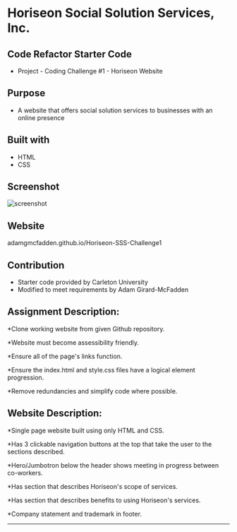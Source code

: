 # Horiseon Social Solution Services, Inc.

## Code Refactor Starter Code

- Project - Coding Challenge #1 - Horiseon Website

## Purpose

- A website that offers social solution services to businesses with an online presence

## Built with

- HTML
- CSS

## Screenshot

![screenshot](./assets/images/screenshot.png)

## Website

adamgmcfadden.github.io/Horiseon-SSS-Challenge1

## Contribution

- Starter code provided by Carleton University
- Modified to meet requirements by Adam Girard-McFadden

## Assignment Description:

\*Clone working website from given Github repository.

\*Website must become assessibility friendly.

\*Ensure all of the page's links function.

\*Ensure the index.html and style.css files have a logical element progression.

\*Remove redundancies and simplify code where possible.

## Website Description:

\*Single page website built using only HTML and CSS.

\*Has 3 clickable navigation buttons at the top that take the user to the sections described.

\*Hero/Jumbotron below the header shows meeting in progress between co-workers.

\*Has section that describes Horiseon's scope of services.

\*Has section that describes benefits to using Horiseon's services.

\*Company statement and trademark in footer.

---
